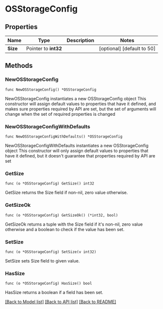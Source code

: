 # OSStorageConfig

## Properties

Name | Type | Description | Notes
------------ | ------------- | ------------- | -------------
**Size** | Pointer to **int32** |  | [optional] [default to 50]

## Methods

### NewOSStorageConfig

`func NewOSStorageConfig() *OSStorageConfig`

NewOSStorageConfig instantiates a new OSStorageConfig object
This constructor will assign default values to properties that have it defined,
and makes sure properties required by API are set, but the set of arguments
will change when the set of required properties is changed

### NewOSStorageConfigWithDefaults

`func NewOSStorageConfigWithDefaults() *OSStorageConfig`

NewOSStorageConfigWithDefaults instantiates a new OSStorageConfig object
This constructor will only assign default values to properties that have it defined,
but it doesn't guarantee that properties required by API are set

### GetSize

`func (o *OSStorageConfig) GetSize() int32`

GetSize returns the Size field if non-nil, zero value otherwise.

### GetSizeOk

`func (o *OSStorageConfig) GetSizeOk() (*int32, bool)`

GetSizeOk returns a tuple with the Size field if it's non-nil, zero value otherwise
and a boolean to check if the value has been set.

### SetSize

`func (o *OSStorageConfig) SetSize(v int32)`

SetSize sets Size field to given value.

### HasSize

`func (o *OSStorageConfig) HasSize() bool`

HasSize returns a boolean if a field has been set.


[[Back to Model list]](../README.md#documentation-for-models) [[Back to API list]](../README.md#documentation-for-api-endpoints) [[Back to README]](../README.md)


